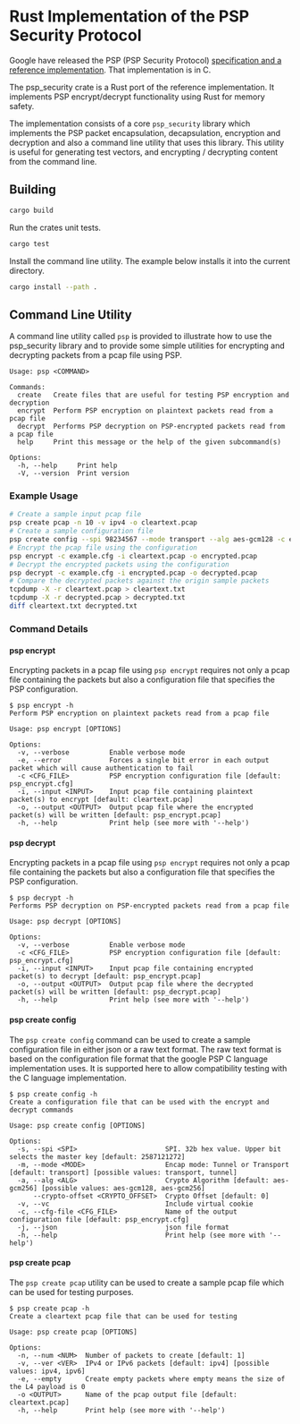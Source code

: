 # Rust Implementation of the PSP Security Protocol

Google have released the PSP (PSP Security Protocol)
[specification and a reference implementation](https://github.com/google/psp).
That implementation is in C.

The psp_security crate is a Rust port of the reference implementation. It
implements PSP encrypt/decrypt functionality using Rust for memory safety.

The implementation consists of a core `psp_security` library which implements
the PSP packet encapsulation, decapsulation, encryption and decryption and also
a command line utility that uses this library. This utility is useful for
generating test vectors, and encrypting / decrypting content from the command
line.

## Building

```bash
cargo build
```

Run the crates unit tests.

```bash
cargo test
```

Install the command line utility. The example below installs it into the current
directory.

```bash
cargo install --path .
```

## Command Line Utility

A command line utility called `psp` is provided to illustrate how to use the
psp_security library and to provide some simple utilities for encrypting and
decrypting packets from a pcap file using PSP.

```text
Usage: psp <COMMAND>

Commands:
  create   Create files that are useful for testing PSP encryption and decryption
  encrypt  Perform PSP encryption on plaintext packets read from a pcap file
  decrypt  Performs PSP decryption on PSP-encrypted packets read from a pcap file
  help     Print this message or the help of the given subcommand(s)

Options:
  -h, --help     Print help
  -V, --version  Print version
```

### Example Usage

```bash
# Create a sample input pcap file
psp create pcap -n 10 -v ipv4 -o cleartext.pcap
# Create a sample configuration file
psp create config --spi 98234567 --mode transport --alg aes-gcm128 -c example.cfg
# Encrypt the pcap file using the configuration
psp encrypt -c example.cfg -i cleartext.pcap -o encrypted.pcap
# Decrypt the encrypted packets using the configuration
psp decrypt -c example.cfg -i encrypted.pcap -o decrypted.pcap
# Compare the decrypted packets against the origin sample packets
tcpdump -X -r cleartext.pcap > cleartext.txt
tcpdump -X -r decrypted.pcap > decrypted.txt
diff cleartext.txt decrypted.txt
```

### Command Details

#### psp encrypt

Encrypting packets in a pcap file using `psp encrypt` requires not only a pcap
file containing the packets but also a configuration file that specifies the PSP
configuration.

```text
$ psp encrypt -h
Perform PSP encryption on plaintext packets read from a pcap file

Usage: psp encrypt [OPTIONS]

Options:
  -v, --verbose          Enable verbose mode
  -e, --error            Forces a single bit error in each output packet which will cause authentication to fail
  -c <CFG_FILE>          PSP encryption configuration file [default: psp_encrypt.cfg]
  -i, --input <INPUT>    Input pcap file containing plaintext packet(s) to encrypt [default: cleartext.pcap]
  -o, --output <OUTPUT>  Output pcap file where the encrypted packet(s) will be written [default: psp_encrypt.pcap]
  -h, --help             Print help (see more with '--help')
```

#### psp decrypt

Encrypting packets in a pcap file using `psp encrypt` requires not only a pcap
file containing the packets but also a configuration file that specifies the PSP
configuration.

```text
$ psp decrypt -h
Performs PSP decryption on PSP-encrypted packets read from a pcap file

Usage: psp decrypt [OPTIONS]

Options:
  -v, --verbose          Enable verbose mode
  -c <CFG_FILE>          PSP encryption configuration file [default: psp_encrypt.cfg]
  -i, --input <INPUT>    Input pcap file containing encrypted packet(s) to decrypt [default: psp_encrypt.pcap]
  -o, --output <OUTPUT>  Output pcap file where the decrypted packet(s) will be written [default: psp_decrypt.pcap]
  -h, --help             Print help (see more with '--help')
```

#### psp create config

The `psp create config` command can be used to create a sample configuration
file in either json or a raw text format. The raw text format is based on the
configuration file format that the google PSP C language implementation uses. It
is supported here to allow compatibility testing with the C language
implementation.

```text
$ psp create config -h
Create a configuration file that can be used with the encrypt and decrypt commands

Usage: psp create config [OPTIONS]

Options:
  -s, --spi <SPI>                      SPI. 32b hex value. Upper bit selects the master key [default: 2587121272]
  -m, --mode <MODE>                    Encap mode: Tunnel or Transport [default: transport] [possible values: transport, tunnel]
  -a, --alg <ALG>                      Crypto Algorithm [default: aes-gcm256] [possible values: aes-gcm128, aes-gcm256]
      --crypto-offset <CRYPTO_OFFSET>  Crypto Offset [default: 0]
  -v, --vc                             Include virtual cookie
  -c, --cfg-file <CFG_FILE>            Name of the output configuration file [default: psp_encrypt.cfg]
  -j, --json                           json file format
  -h, --help                           Print help (see more with '--help')
```

#### psp create pcap

The `psp create pcap` utility can be used to create a sample pcap file which can
be used for testing purposes.

```text
$ psp create pcap -h
Create a cleartext pcap file that can be used for testing

Usage: psp create pcap [OPTIONS]

Options:
  -n, --num <NUM>  Number of packets to create [default: 1]
  -v, --ver <VER>  IPv4 or IPv6 packets [default: ipv4] [possible values: ipv4, ipv6]
  -e, --empty      Create empty packets where empty means the size of the L4 payload is 0
  -o <OUTPUT>      Name of the pcap output file [default: cleartext.pcap]
  -h, --help       Print help (see more with '--help')
  ```

